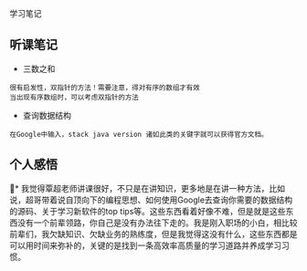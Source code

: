 学习笔记
## 听课笔记
* 三数之和
```
很有启发性，双指针的方法！需要注意，得对有序的数组才有效
当出现有序数组时，可以考虑双指针的方法
```
* 查询数据结构
```
在Google中输入，stack java version 诸如此类的关键字就可以获得官方文档。
```

## 个人感悟
* 我觉得覃超老师讲课很好，不只是在讲知识，更多地是在讲一种方法，比如说，超哥带着说自顶向下的编程思想、如何使用Google去查询你需要的数据结构的源码、关于学习新软件的top tips等。这些东西看着好像不难，但是就是这些东西没有一个前辈领路，你自己是没有办法往下走的。我是刚入职场的小白，相比较前辈们，我欠缺知识、欠缺业务的熟练度，但是我觉得这没有什么，这些东西都是可以用时间来弥补的，关键的是找到一条高效率高质量的学习道路并养成学习习惯。